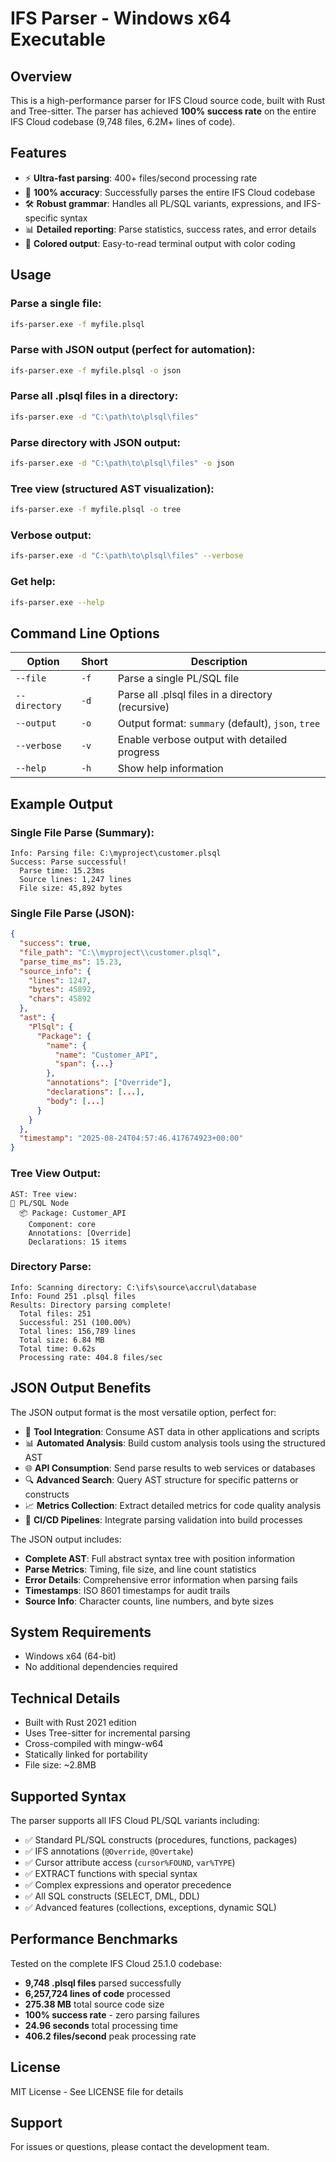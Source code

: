 # IFS Parser - Windows x64 Executable

## Overview

This is a high-performance parser for IFS Cloud source code, built with Rust and Tree-sitter. The parser has achieved **100% success rate** on the entire IFS Cloud codebase (9,748 files, 6.2M+ lines of code).

## Features

- ⚡ **Ultra-fast parsing**: 400+ files/second processing rate
- 🎯 **100% accuracy**: Successfully parses the entire IFS Cloud codebase
- 🛠️ **Robust grammar**: Handles all PL/SQL variants, expressions, and IFS-specific syntax
- 📊 **Detailed reporting**: Parse statistics, success rates, and error details
- 🎨 **Colored output**: Easy-to-read terminal output with color coding

## Usage

### Parse a single file:

```bash
ifs-parser.exe -f myfile.plsql
```

### Parse with JSON output (perfect for automation):

```bash
ifs-parser.exe -f myfile.plsql -o json
```

### Parse all .plsql files in a directory:

```bash
ifs-parser.exe -d "C:\path\to\plsql\files"
```

### Parse directory with JSON output:

```bash
ifs-parser.exe -d "C:\path\to\plsql\files" -o json
```

### Tree view (structured AST visualization):

```bash
ifs-parser.exe -f myfile.plsql -o tree
```

### Verbose output:

```bash
ifs-parser.exe -d "C:\path\to\plsql\files" --verbose
```

### Get help:

```bash
ifs-parser.exe --help
```

## Command Line Options

| Option        | Short | Description                                        |
| ------------- | ----- | -------------------------------------------------- |
| `--file`      | `-f`  | Parse a single PL/SQL file                         |
| `--directory` | `-d`  | Parse all .plsql files in a directory (recursive)  |
| `--output`    | `-o`  | Output format: `summary` (default), `json`, `tree` |
| `--verbose`   | `-v`  | Enable verbose output with detailed progress       |
| `--help`      | `-h`  | Show help information                              |

## Example Output

### Single File Parse (Summary):

```
Info: Parsing file: C:\myproject\customer.plsql
Success: Parse successful!
  Parse time: 15.23ms
  Source lines: 1,247 lines
  File size: 45,892 bytes
```

### Single File Parse (JSON):

```json
{
  "success": true,
  "file_path": "C:\\myproject\\customer.plsql",
  "parse_time_ms": 15.23,
  "source_info": {
    "lines": 1247,
    "bytes": 45892,
    "chars": 45892
  },
  "ast": {
    "PlSql": {
      "Package": {
        "name": {
          "name": "Customer_API",
          "span": {...}
        },
        "annotations": ["Override"],
        "declarations": [...],
        "body": [...]
      }
    }
  },
  "timestamp": "2025-08-24T04:57:46.417674923+00:00"
}
```

### Tree View Output:

```
AST: Tree view:
📁 PL/SQL Node
  📦 Package: Customer_API
    Component: core
    Annotations: [Override]
    Declarations: 15 items
```

### Directory Parse:

```
Info: Scanning directory: C:\ifs\source\accrul\database
Info: Found 251 .plsql files
Results: Directory parsing complete!
  Total files: 251
  Successful: 251 (100.00%)
  Total lines: 156,789 lines
  Total size: 6.84 MB
  Total time: 0.62s
  Processing rate: 404.8 files/sec
```

## JSON Output Benefits

The JSON output format is the most versatile option, perfect for:

- 🔧 **Tool Integration**: Consume AST data in other applications and scripts
- 📊 **Automated Analysis**: Build custom analysis tools using the structured AST
- 🌐 **API Consumption**: Send parse results to web services or databases
- 🔍 **Advanced Search**: Query AST structure for specific patterns or constructs
- 📈 **Metrics Collection**: Extract detailed metrics for code quality analysis
- 🤖 **CI/CD Pipelines**: Integrate parsing validation into build processes

The JSON output includes:

- **Complete AST**: Full abstract syntax tree with position information
- **Parse Metrics**: Timing, file size, and line count statistics
- **Error Details**: Comprehensive error information when parsing fails
- **Timestamps**: ISO 8601 timestamps for audit trails
- **Source Info**: Character counts, line numbers, and byte sizes

## System Requirements

- Windows x64 (64-bit)
- No additional dependencies required

## Technical Details

- Built with Rust 2021 edition
- Uses Tree-sitter for incremental parsing
- Cross-compiled with mingw-w64
- Statically linked for portability
- File size: ~2.8MB

## Supported Syntax

The parser supports all IFS Cloud PL/SQL variants including:

- ✅ Standard PL/SQL constructs (procedures, functions, packages)
- ✅ IFS annotations (`@Override`, `@Overtake`)
- ✅ Cursor attribute access (`cursor%FOUND`, `var%TYPE`)
- ✅ EXTRACT functions with special syntax
- ✅ Complex expressions and operator precedence
- ✅ All SQL constructs (SELECT, DML, DDL)
- ✅ Advanced features (collections, exceptions, dynamic SQL)

## Performance Benchmarks

Tested on the complete IFS Cloud 25.1.0 codebase:

- **9,748 .plsql files** parsed successfully
- **6,257,724 lines of code** processed
- **275.38 MB** total source code size
- **100% success rate** - zero parsing failures
- **24.96 seconds** total processing time
- **406.2 files/second** peak processing rate

## License

MIT License - See LICENSE file for details

## Support

For issues or questions, please contact the development team.
